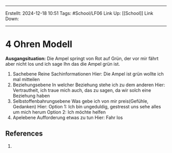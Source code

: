 
--- 
Erstellt: 2024-12-18    10:51 
Tags: #School/LF06 
Link Up: [[School]]
Link Down:

--- 
# 4 Ohren Modell
**Ausgangsituation:**
Die Ampel springt von Rot auf Grün, der vor mir fährt aber nicht los und ich sage Ihn das die Ampel grün ist.

1. Sachebene 
	Reine Sachinformationen
	Hier: Die Ampel ist grün wollte ich mal mitteilen
2. Beziehungsebene
	In welcher Beziehung stehe ich zu dem anderen
	Hier: Vertrautheit, ich traue mich auch, das zu sagen, da wir solch eine Beziehung haben
3. Selbstoffenbahrungsebene
	Was gebe ich von mir preis(Gefühle, Gedanken)
	Hier: Option 1: Ich bin ungeduldig, gestresst uns sehe alles um mich herum
	Option 2: Ich möchte helfen
4. Apelebene
	Aufforderung etwas zu tun
	Hier: Fahr los

## References
1. 
